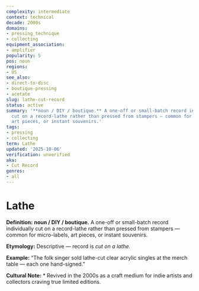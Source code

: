 ```yaml
---
complexity: intermediate
context: technical
decade: 2000s
domains:
- pressing_technique
- collecting
equipment_association:
- amplifier
popularity: 5
pos: noun
regions:
- US
see_also:
- direct-to-disc
- boutique-pressing
- acetate
slug: lathe-cut-record
status: active
summary: '**noun / DIY / boutique.** A one-off or small-batch record individually
  cut on a record-lathe rather than pressed from stampers — common for micro-labels,
  art pieces, or instant souvenirs.'
tags:
- pressing
- collecting
term: Lathe
updated: '2025-10-06'
verification: unverified
aka:
- Cut Record
genres:
- all
---
```


# Lathe

**Definition:** **noun / DIY / boutique.** A one-off or small-batch record individually cut on a record-lathe rather than pressed from stampers — common for micro-labels, art pieces, or instant souvenirs.

**Etymology:** Descriptive — record is *cut on a lathe.*

**Example:** “The folk singer sold lathe-cut clear acrylic singles at the merch table — each one hand-signed.”

**Cultural Note:** * Revived in the 2000s as a craft medium for indie artists and collectors craving true limited editions.

